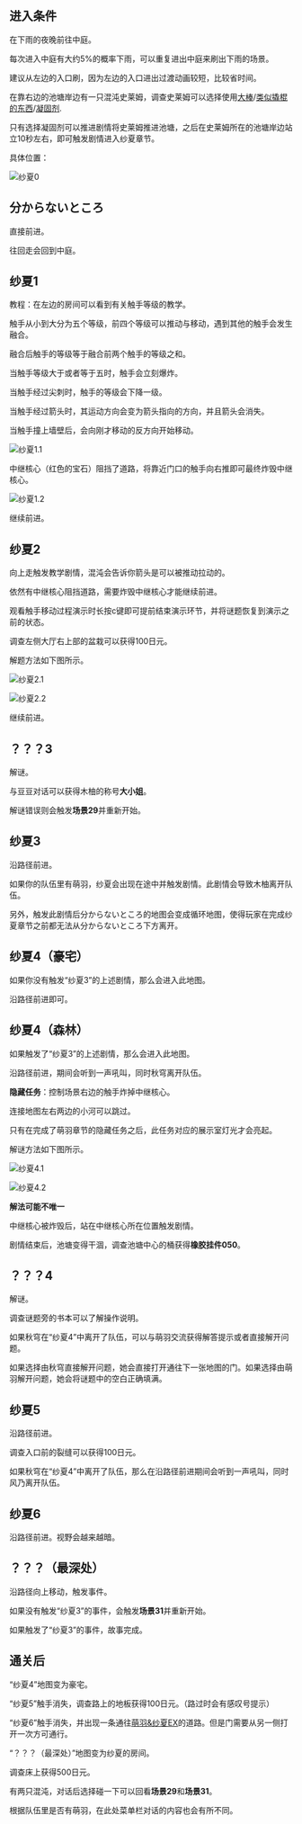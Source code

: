 ## 进入条件

在下雨的夜晚前往中庭。

每次进入中庭有大约5%的概率下雨，可以重复进出中庭来刷出下雨的场景。

建议从左边的入口刷，因为左边的入口进出过渡动画较短，比较省时间。

在靠右边的池塘岸边有一只混沌史莱姆，调查史莱姆可以选择使用[大棒](10心羽.md)/[类似撬棍的东西](03千子.md)/[凝固剂](13萌羽.md).

只有选择凝固剂可以推进剧情将史莱姆推进池塘，之后在史莱姆所在的池塘岸边站立10秒左右，即可触发剧情进入纱夏章节。

具体位置：

![纱夏0](image/14纱夏/shaxia0.png)

## 分からないところ

直接前进。

往回走会回到中庭。

## 纱夏1

教程：在左边的房间可以看到有关触手等级的教学。

触手从小到大分为五个等级，前四个等级可以推动与移动，遇到其他的触手会发生融合。

融合后触手的等级等于融合前两个触手的等级之和。

当触手等级大于或者等于五时，触手会立刻爆炸。

当触手经过尖刺时，触手的等级会下降一级。

当触手经过箭头时，其运动方向会变为箭头指向的方向，并且箭头会消失。

当触手撞上墙壁后，会向刚才移动的反方向开始移动。

![纱夏1.1](image/14纱夏/shaxia1.1.png)

中继核心（红色的宝石）阻挡了道路，将靠近门口的触手向右推即可最终炸毁中继核心。

![纱夏1.2](image/14纱夏/shaxia1.2.png)

继续前进。

## 纱夏2

向上走触发教学剧情，混沌会告诉你箭头是可以被推动拉动的。

依然有中继核心阻挡道路，需要炸毁中继核心才能继续前进。

观看触手移动过程演示时长按c键即可提前结束演示环节，并将谜题恢复到演示之前的状态。

调查左侧大厅右上部的盆栽可以获得100日元。

解题方法如下图所示。

![纱夏2.1](image/14纱夏/shaxia2.1.png)

![纱夏2.2](image/14纱夏/shaxia2.2.png)

继续前进。

## ？？？3

解谜。

与豆豆对话可以获得木柚的称号**大小姐**。

解谜错误则会触发**场景29**并重新开始。

## 纱夏3

沿路径前进。

如果你的队伍里有萌羽，纱夏会出现在途中并触发剧情。此剧情会导致木柚离开队伍。

另外，触发此剧情后分からないところ的地图会变成循环地图，使得玩家在完成纱夏章节之前都无法从分からないところ下方离开。

## 纱夏4（豪宅）

如果你没有触发“纱夏3”的上述剧情，那么会进入此地图。

沿路径前进即可。

## 纱夏4（森林）

如果触发了“纱夏3”的上述剧情，那么会进入此地图。

沿路径前进，期间会听到一声吼叫，同时秋穹离开队伍。

**隐藏任务**：控制场景右边的触手炸掉中继核心。

连接地图左右两边的小河可以跳过。

只有在完成了萌羽章节的隐藏任务之后，此任务对应的展示室灯光才会亮起。

解谜方法如下图所示。

![纱夏4.1](image/14纱夏/shaxia4.1.png)

![纱夏4.2](image/14纱夏/shaxia4.2.png)

**解法可能不唯一**

中继核心被炸毁后，站在中继核心所在位置触发剧情。

剧情结束后，池塘变得干涸，调查池塘中心的桶获得**橡胶挂件050**。

## ？？？4

解谜。

调查谜题旁的书本可以了解操作说明。

如果秋穹在“纱夏4”中离开了队伍，可以与萌羽交流获得解答提示或者直接解开问题。

如果选择由秋穹直接解开问题，她会直接打开通往下一张地图的门。如果选择由萌羽解开问题，她会将谜题中的空白正确填满。

## 纱夏5

沿路径前进。

调查入口前的裂缝可以获得100日元。

如果秋穹在“纱夏4”中离开了队伍，那么在沿路径前进期间会听到一声吼叫，同时风乃离开队伍。

## 纱夏6

沿路径前进。视野会越来越暗。

## ？？？（最深处）

沿路径向上移动，触发事件。

如果没有触发“纱夏3”的事件，会触发**场景31**并重新开始。

如果触发了“纱夏3”的事件，故事完成。

## 通关后

“纱夏4”地图变为豪宅。

“纱夏5”触手消失，调查路上的地板获得100日元。（路过时会有感叹号提示）

“纱夏6”触手消失，并出现一条通往[萌羽&纱夏EX](15萌羽&纱夏EX.md)的道路。但是门需要从另一侧打开一次方可通行。

“？？？（最深处）”地图变为纱夏的房间。

调查床上获得500日元。

有两只混沌，对话后选择碰一下可以回看**场景29**和**场景31**。

根据队伍里是否有萌羽，在此处菜单栏对话的内容也会有所不同。
















